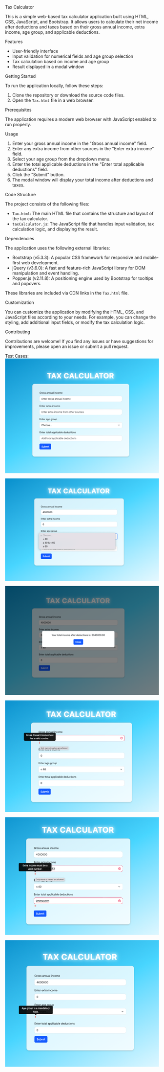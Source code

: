 Tax Calculator

This is a simple web-based tax calculator application built using HTML, CSS, JavaScript, and Bootstrap. It allows users to calculate their net income after deductions and taxes based on their gross annual income, extra income, age group, and applicable deductions.

Features

- User-friendly interface
- Input validation for numerical fields and age group selection
- Tax calculation based on income and age group
- Result displayed in a modal window

Getting Started

To run the application locally, follow these steps:

1. Clone the repository or download the source code files.
2. Open the `Tax.html` file in a web browser.

Prerequisites

The application requires a modern web browser with JavaScript enabled to run properly.

Usage

1. Enter your gross annual income in the "Gross annual income" field.
2. Enter any extra income from other sources in the "Enter extra income" field.
3. Select your age group from the dropdown menu.
4. Enter the total applicable deductions in the "Enter total applicable deductions" field.
5. Click the "Submit" button.
6. The modal window will display your total income after deductions and taxes.

Code Structure 

The project consists of the following files:

- `Tax.html`: The main HTML file that contains the structure and layout of the tax calculator.
- `taxCalculator.js`: The JavaScript file that handles input validation, tax calculation logic, and displaying the result.

Dependencies

The application uses the following external libraries:

- Bootstrap (v5.3.3): A popular CSS framework for responsive and mobile-first web development.
- jQuery (v3.6.0): A fast and feature-rich JavaScript library for DOM manipulation and event handling.
- Popper.js (v2.11.8): A positioning engine used by Bootstrap for tooltips and popovers.

These libraries are included via CDN links in the `Tax.html` file.

Customization

You can customize the application by modifying the HTML, CSS, and JavaScript files according to your needs. For example, you can change the styling, add additional input fields, or modify the tax calculation logic.

Contributing

Contributions are welcome! If you find any issues or have suggestions for improvements, please open an issue or submit a pull request.

Test Cases:
![Test Case 1](https://github.com/maariyahghaswala/Tax-Calculatorr/blob/main/testcase1.png?raw=true)

![Test Case 2](https://github.com/maariyahghaswala/Tax-Calculatorr/blob/main/testcase2.png?raw=true)

![Test Case 3](https://github.com/maariyahghaswala/Tax-Calculatorr/blob/main/testcase3.png?raw=true)

![Test Case 4](https://github.com/maariyahghaswala/Tax-Calculatorr/blob/main/testcase4.png?raw=true)

![Test Case 5](https://github.com/maariyahghaswala/Tax-Calculatorr/blob/main/testcase5.png?raw=true)

![Test Case 6](https://github.com/maariyahghaswala/Tax-Calculatorr/blob/main/testcase6.png?raw=true)


